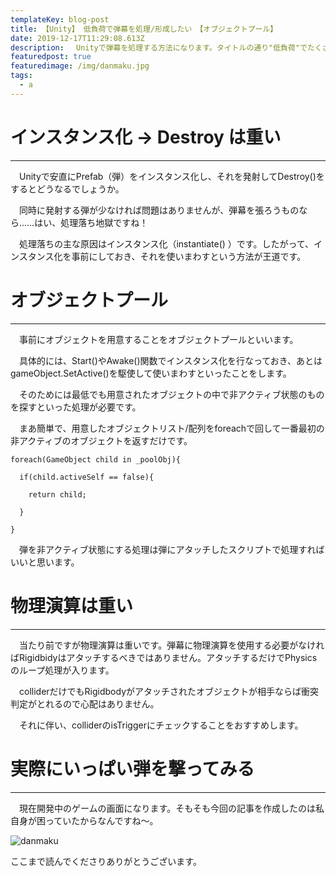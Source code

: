 ```yaml
---
templateKey: blog-post
title: 【Unity】 低負荷で弾幕を処理/形成したい　【オブジェクトプール】
date: 2019-12-17T11:29:08.613Z
description: 　Unityで弾幕を処理する方法になります。タイトルの通り"低負荷"でたくさんの弾を処理するために、オブジェクトプールして自作ゲームに実装しました。
featuredpost: true
featuredimage: /img/danmaku.jpg
tags:
  - a
---
```

# インスタンス化 → Destroy は重い

- - -

　Unityで安直にPrefab（弾）をインスタンス化し、それを発射してDestroy()をするとどうなるでしょうか。

　同時に発射する弾が少なければ問題はありませんが、弾幕を張ろうものなら……はい、処理落ち地獄ですね！

　処理落ちの主な原因はインスタンス化（instantiate() ）です。したがって、インスタンス化を事前にしておき、それを使いまわすという方法が王道です。

# オブジェクトプール

- - -

　事前にオブジェクトを用意することをオブジェクトプールといいます。

　具体的には、Start()やAwake()関数でインスタンス化を行なっておき、あとはgameObject.SetActive()を駆使して使いまわすといったことをします。

　そのためには最低でも用意されたオブジェクトの中で非アクティブ状態のものを探すといった処理が必要です。

　まあ簡単で、用意したオブジェクトリスト/配列をforeachで回して一番最初の非アクティブのオブジェクトを返すだけです。

```
foreach(GameObject child in _poolObj){

  if(child.activeSelf == false){

    return child;

  }

}
```

　弾を非アクティブ状態にする処理は弾にアタッチしたスクリプトで処理すればいいと思います。

# 物理演算は重い

- - -

 　当たり前ですが物理演算は重いです。弾幕に物理演算を使用する必要がなければRigidbidyはアタッチするべきではありません。アタッチするだけでPhysicsのループ処理が入ります。

　colliderだけでもRigidbodyがアタッチされたオブジェクトが相手ならば衝突判定がとれるので心配はありません。

　それに伴い、colliderのisTriggerにチェックすることをおすすめします。

# 実際にいっぱい弾を撃ってみる

- - -

　現在開発中のゲームの画面になります。そもそも今回の記事を作成したのは私自身が困っていたからなんですね～。

![danmaku](/img/danmaku.jpg "danmaku")

ここまで読んでくださりありがとうございます。
